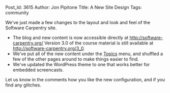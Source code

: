 Post_Id: 3615
Author: Jon Pipitone
Title: A New Site Design
Tags: community

<p>We've just made a few changes to the layout and look and feel of the Software Carpentry site.</p>
<ul>
<li>The blog and new content is now accessible directly at <a href="http://software-carpentry.org/">http://software-carpentry.org/</a> Version 3.0 of the course material is still available at <a href="http://software-carpentry.org/3_0/index.html">http://software-carpentry.org/3_0</a>.</li>
<li>We've put all of the new content under the <a href="http://software-carpentry.org/4_0/">Topics</a> menu, and shuffled a few of the other pages around to make things easier to find.</li>
<li>We've updated the WordPress theme to one that works better for embedded screencasts.</li>
</ul>
<p>Let us know in the comments how you like the new configuration, and if you find any glitches.</p>
